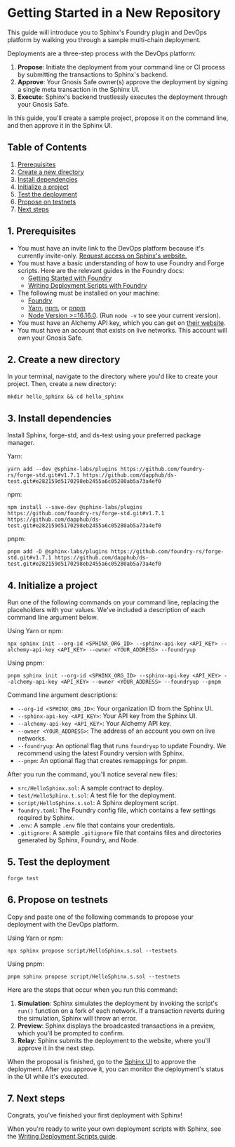 # Getting Started in a New Repository

This guide will introduce you to Sphinx's Foundry plugin and DevOps platform by walking you through a sample multi-chain deployment.

Deployments are a three-step process with the DevOps platform:

1. **Propose**: Initiate the deployment from your command line or CI process by submitting the transactions to Sphinx's backend.
2. **Approve**: Your Gnosis Safe owner(s) approve the deployment by signing a single meta transaction in the Sphinx UI.
3. **Execute**: Sphinx's backend trustlessly executes the deployment through your Gnosis Safe.

In this guide, you'll create a sample project, propose it on the command line, and then approve it in the Sphinx UI.

## Table of Contents

1. [Prerequisites](#1-prerequisites)
2. [Create a new directory](#2-create-a-new-directory)
3. [Install dependencies](#3-install-dependencies)
4. [Initialize a project](#4-initialize-a-project)
5. [Test the deployment](#5-test-the-deployment)
6. [Propose on testnets](#6-propose-on-testnets)
7. [Next steps](#7-next-steps)

## 1. Prerequisites

* You must have an invite link to the DevOps platform because it's currently invite-only. [Request access on Sphinx's website.](https://sphinx.dev)
* You must have a basic understanding of how to use Foundry and Forge scripts. Here are the relevant guides in the Foundry docs:
  * [Getting Started with Foundry](https://book.getfoundry.sh/getting-started/first-steps)
  * [Writing Deployment Scripts with Foundry](https://book.getfoundry.sh/tutorials/solidity-scripting)
* The following must be installed on your machine:
  * [Foundry](https://book.getfoundry.sh/getting-started/installation)
  * [Yarn](https://classic.yarnpkg.com/lang/en/docs/install/), [npm](https://docs.npmjs.com/downloading-and-installing-node-js-and-npm), or [pnpm](https://pnpm.io/installation)
  * [Node Version >=16.16.0](https://nodejs.org/en/download). (Run `node -v` to see your current version).
* You must have an Alchemy API key, which you can get on [their website](https://www.alchemy.com/).
* You must have an account that exists on live networks. This account will own your Gnosis Safe.

## 2. Create a new directory

In your terminal, navigate to the directory where you'd like to create your project. Then, create a new directory:

```
mkdir hello_sphinx && cd hello_sphinx
```

## 3. Install dependencies

Install Sphinx, forge-std, and ds-test using your preferred package manager.

Yarn:
```
yarn add --dev @sphinx-labs/plugins https://github.com/foundry-rs/forge-std.git#v1.7.1 https://github.com/dapphub/ds-test.git#e282159d5170298eb2455a6c05280ab5a73a4ef0
```

npm:
```
npm install --save-dev @sphinx-labs/plugins https://github.com/foundry-rs/forge-std.git#v1.7.1 https://github.com/dapphub/ds-test.git#e282159d5170298eb2455a6c05280ab5a73a4ef0
```

pnpm:
```
pnpm add -D @sphinx-labs/plugins https://github.com/foundry-rs/forge-std.git#v1.7.1 https://github.com/dapphub/ds-test.git#e282159d5170298eb2455a6c05280ab5a73a4ef0
```

## 4. Initialize a project

Run one of the following commands on your command line, replacing the placeholders with your values. We've included a description of each command line argument below.

Using Yarn or npm:

```
npx sphinx init --org-id <SPHINX_ORG_ID> --sphinx-api-key <API_KEY> --alchemy-api-key <API_KEY> --owner <YOUR_ADDRESS> --foundryup
```

Using pnpm:

```
pnpm sphinx init --org-id <SPHINX_ORG_ID> --sphinx-api-key <API_KEY> --alchemy-api-key <API_KEY> --owner <YOUR_ADDRESS> --foundryup --pnpm
```

Command line argument descriptions:
* `--org-id <SPHINX_ORG_ID>`: Your organization ID from the Sphinx UI.
* `--sphinx-api-key <API_KEY>`: Your API key from the Sphinx UI.
* `--alchemy-api-key <API_KEY>`: Your Alchemy API key.
* `--owner <YOUR_ADDRESS>`: The address of an account you own on live networks.
* `--foundryup`: An optional flag that runs `foundryup` to update Foundry. We recommend using the latest Foundry version with Sphinx.
* `--pnpm`: An optional flag that creates remappings for pnpm.

After you run the command, you'll notice several new files:
- `src/HelloSphinx.sol`: A sample contract to deploy.
- `test/HelloSphinx.t.sol`: A test file for the deployment.
- `script/HelloSphinx.s.sol`: A Sphinx deployment script.
- `foundry.toml`: The Foundry config file, which contains a few settings required by Sphinx.
- `.env`: A sample `.env` file that contains your credentials.
- `.gitignore`: A sample `.gitignore` file that contains files and directories generated by Sphinx, Foundry, and Node.

## 5. Test the deployment

```
forge test
```

## 6. Propose on testnets

Copy and paste one of the following commands to propose your deployment with the DevOps platform.

Using Yarn or npm:

```
npx sphinx propose script/HelloSphinx.s.sol --testnets
```

Using pnpm:

```
pnpm sphinx propose script/HelloSphinx.s.sol --testnets
```

Here are the steps that occur when you run this command:
1. **Simulation**: Sphinx simulates the deployment by invoking the script's `run()` function on a fork of each network. If a transaction reverts during the simulation, Sphinx will throw an error.
2. **Preview**: Sphinx displays the broadcasted transactions in a preview, which you'll be prompted to confirm.
3. **Relay**: Sphinx submits the deployment to the website, where you'll approve it in the next step.

When the proposal is finished, go to the [Sphinx UI](https://sphinx.dev) to approve the deployment. After you approve it, you can monitor the deployment's status in the UI while it's executed.

## 7. Next steps

Congrats, you've finished your first deployment with Sphinx!

When you're ready to write your own deployment scripts with Sphinx, see the [Writing Deployment Scripts guide](https://github.com/sphinx-labs/sphinx/blob/main/docs/writing-scripts.md).
